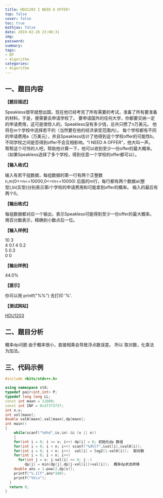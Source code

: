 ```yaml
---
title: HDU1203 I NEED A OFFER!
top: false
cover: false
toc: true
mathjax: false
date: 2019-02-26 23:08:31
img:
password:
summary:
tags:
- DP
- Algorithm
categories:
- Algorithm
---
```


## 一、题目内容

**【题目描述】**

Speakless很早就想出国，现在他已经考完了所有需要的考试，准备了所有要准备的材料，于是，便需要去申请学校了。
要申请国外的任何大学，你都要交纳一定的申请费用，这可是很惊人的。Speakless没有多少钱，总共只攒了n万美元。
他将在m个学校中选择若干的（当然要在他的经济承受范围内）。
每个学校都有不同的申请费用a（万美元），并且Speakless估计了他得到这个学校offer的可能性b。
不同学校之间是否得到offer不会互相影响。“I NEED A OFFER”，他大叫一声。
帮帮这个可怜的人吧，帮助他计算一下，他可以收到至少一份offer的最大概率。
（如果Speakless选择了多个学校，得到任意一个学校的offer都可以）。

**【输入格式】**

输入有若干组数据，每组数据的第一行有两个正整数n,m(0<=n<=10000,0<=m<=10000)
后面的m行，每行都有两个数据ai(整型),bi(实型)分别表示第i个学校的申请费用和可能拿到offer的概率。
输入的最后有两个0。

**【输出格式】**

每组数据都对应一个输出，表示Speakless可能得到至少一份offer的最大概率。用百分数表示，精确到小数点后一位。

**【输入样例】**

10 3  
4 0.1
4 0.2   
5 0.3   
0 0

**【输出样例】**

44.0%


**【提示】**

你可以用 printf("%%") 去打印 '%'.

**【测试网站】**

[HDU1203](http://acm.hdu.edu.cn/showproblem.php?pid=1203)



## 二、题目分析

概率dp问题
由于概率很小，直接相乘会导致浮点数误差。
所以 取对数，化乘法为加法。

## 三、代码示例

```cpp
#include <bits/stdc++.h>

using namespace std;
typedef pair<int,int> P;
typedef long long LL;
const int maxn = 11000;
const int INF = 0x3f3f3f3f;
int n,v;
int vol[maxn];
double val0[maxn],val[maxn],dp[maxn];
int main()
{
    while(scanf("%d%d",&v,&n) && (v || n))
    {
    for(int i = 0; i <= v; i++) dp[i] = 0; 初始化dp 数组
    for(int i = 0; i < n; i++) scanf("%d%lf",&vol[i],&val0[i]);
    for(int i = 0; i < n; i++)  val[i] = log2(1-val0[i]);  取对数
    for(int i = 0; i < n; i++)
      for(int j = v; j-vol[i] >= 0; j--)
         dp[j] = min(dp[j],dp[j-vol[i]]+val[i]);  概率dp状态转移
    double ans = 1-pow(2,dp[v]);
    printf("%.1lf",ans*100);
    printf("%%\n");
  }
  return 0;
}
```
